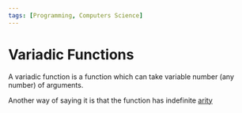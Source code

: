 ```yaml
---
tags: [Programming, Computers Science]
---
```


# Variadic Functions

A variadic function is a function which can take variable number (any number) of arguments.

Another way of saying it is that the function has indefinite [arity](arity.md)
